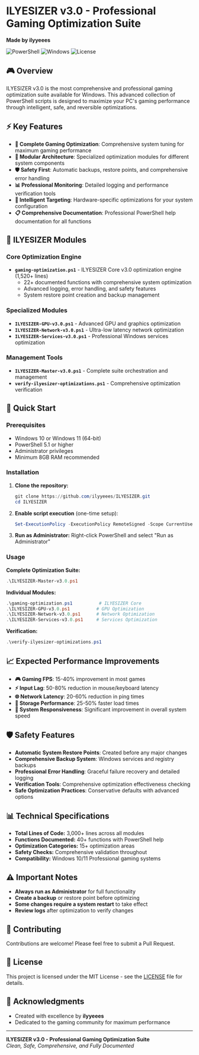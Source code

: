 # ILYESIZER v3.0 - Professional Gaming Optimization Suite

**Made by ilyyeees**

![PowerShell](https://img.shields.io/badge/PowerShell-5.1+-blue.svg)
![Windows](https://img.shields.io/badge/Windows-10%2F11-lightblue.svg)
![License](https://img.shields.io/badge/License-MIT-green.svg)

## 🎮 Overview

ILYESIZER v3.0 is the most comprehensive and professional gaming optimization suite available for Windows. This advanced collection of PowerShell scripts is designed to maximize your PC's gaming performance through intelligent, safe, and reversible optimizations.

## ⚡ Key Features

- **🚀 Complete Gaming Optimization**: Comprehensive system tuning for maximum gaming performance
- **🔧 Modular Architecture**: Specialized optimization modules for different system components
- **🛡️ Safety First**: Automatic backups, restore points, and comprehensive error handling
- **📊 Professional Monitoring**: Detailed logging and performance verification tools
- **🎯 Intelligent Targeting**: Hardware-specific optimizations for your system configuration
- **📋 Comprehensive Documentation**: Professional PowerShell help documentation for all functions

## 🧩 ILYESIZER Modules

### Core Optimization Engine
- **`gaming-optimization.ps1`** - ILYESIZER Core v3.0 optimization engine (1,520+ lines)
  - 22+ documented functions with comprehensive system optimization
  - Advanced logging, error handling, and safety features
  - System restore point creation and backup management

### Specialized Modules
- **`ILYESIZER-GPU-v3.0.ps1`** - Advanced GPU and graphics optimization
- **`ILYESIZER-Network-v3.0.ps1`** - Ultra-low latency network optimization  
- **`ILYESIZER-Services-v3.0.ps1`** - Professional Windows services optimization

### Management Tools
- **`ILYESIZER-Master-v3.0.ps1`** - Complete suite orchestration and management
- **`verify-ilyesizer-optimizations.ps1`** - Comprehensive optimization verification

## 🚀 Quick Start

### Prerequisites
- Windows 10 or Windows 11 (64-bit)
- PowerShell 5.1 or higher
- Administrator privileges
- Minimum 8GB RAM recommended

### Installation

1. **Clone the repository:**
   ```powershell
   git clone https://github.com/ilyyeees/ILYESIZER.git
   cd ILYESIZER
   ```

2. **Enable script execution** (one-time setup):
   ```powershell
   Set-ExecutionPolicy -ExecutionPolicy RemoteSigned -Scope CurrentUser
   ```

3. **Run as Administrator:**
   Right-click PowerShell and select "Run as Administrator"

### Usage

**Complete Optimization Suite:**
```powershell
.\ILYESIZER-Master-v3.0.ps1
```

**Individual Modules:**
```powershell
.\gaming-optimization.ps1          # ILYESIZER Core
.\ILYESIZER-GPU-v3.0.ps1          # GPU Optimization
.\ILYESIZER-Network-v3.0.ps1      # Network Optimization
.\ILYESIZER-Services-v3.0.ps1     # Services Optimization
```

**Verification:**
```powershell
.\verify-ilyesizer-optimizations.ps1
```

## 📈 Expected Performance Improvements

- **🎮 Gaming FPS**: 15-40% improvement in most games
- **⚡ Input Lag**: 50-80% reduction in mouse/keyboard latency
- **🌐 Network Latency**: 20-60% reduction in ping times
- **💾 Storage Performance**: 25-50% faster load times
- **🧠 System Responsiveness**: Significant improvement in overall system speed

## 🛡️ Safety Features

- **Automatic System Restore Points**: Created before any major changes
- **Comprehensive Backup System**: Windows services and registry backups
- **Professional Error Handling**: Graceful failure recovery and detailed logging
- **Verification Tools**: Comprehensive optimization effectiveness checking
- **Safe Optimization Practices**: Conservative defaults with advanced options

## 📊 Technical Specifications

- **Total Lines of Code:** 3,000+ lines across all modules
- **Functions Documented:** 40+ functions with PowerShell help
- **Optimization Categories:** 15+ optimization areas
- **Safety Checks:** Comprehensive validation throughout
- **Compatibility:** Windows 10/11 Professional gaming systems

## ⚠️ Important Notes

- **Always run as Administrator** for full functionality
- **Create a backup** or restore point before optimizing
- **Some changes require a system restart** to take effect
- **Review logs** after optimization to verify changes

## 🤝 Contributing

Contributions are welcome! Please feel free to submit a Pull Request.

## 📄 License

This project is licensed under the MIT License - see the [LICENSE](LICENSE) file for details.

## 🙏 Acknowledgments

- Created with excellence by **ilyyeees**
- Dedicated to the gaming community for maximum performance

---

**ILYESIZER v3.0 - Professional Gaming Optimization Suite**  
*Clean, Safe, Comprehensive, and Fully Documented*
